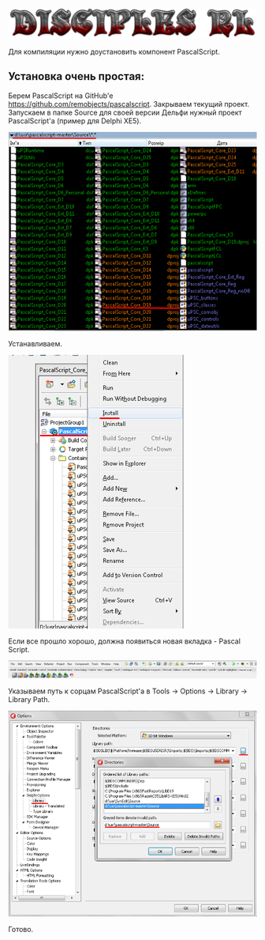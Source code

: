 ![screenshot](https://github.com/devapromix-roguelikes/disciplesrl/blob/master/resources/disciplesrl.png)


Для компиляции нужно доустановить компонент PascalScript.

## Установка очень простая:

Берем PascalScript на GitHub'e https://github.com/remobjects/pascalscript. Закрываем текущий проект. Запускаем в папке Source для своей версии Дельфи нужный проект PascalScript'а (пример для Delphi XE5).

![screenshot](https://github.com/devapromix-roguelikes/disciplesrl/blob/master/screenshots/screenshot_1.png)


Устанавливаем.

![screenshot](https://github.com/devapromix-roguelikes/disciplesrl/blob/master/screenshots/screenshot_2.png)


Если все прошло хорошо, должна появиться новая вкладка - Pascal Script.

![screenshot](https://github.com/devapromix-roguelikes/disciplesrl/blob/master/screenshots/screenshot_4.png)

Указываем путь к сорцам PascalScript'а в Tools -> Options -> Library -> Library Path.

![screenshot](https://github.com/devapromix-roguelikes/disciplesrl/blob/master/screenshots/screenshot_3.png)



Готово.



